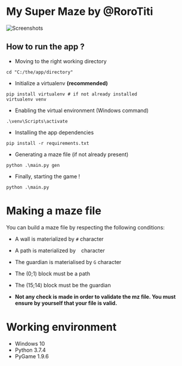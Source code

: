 # My Super Maze by @RoroTiti

![Screenshots](https://i.imgur.com/MRtyN3A.png)

## How to run the app ?

- Moving to the right working directory
```
cd "C:/the/app/directory"
```

- Initialize a virtualenv **(recommended)**
```
pip install virtualenv # if not already installed
virtualenv venv
```

- Enabling the virtual environment (Windows command)
```
.\venv\Scripts\activate
```

- Installing the app dependencies
```
pip install -r requirements.txt
```

- Generating a maze file (if not already present)
```
python .\main.py gen
```

- Finally, starting the game !
```
python .\main.py
```

# Making a maze file
You can build a maze file by respecting the following conditions:

- A wall is materialized by ``#`` character
- A path is materialized by `` `` character
- The guardian is materialised by ``G`` character


- The (0;1) block must be a path
- The (15;14) block must be the guardian


- **Not any check is made in order to validate the mz file. You must ensure by yourself that your file is valid.**

# Working environment
- Windows 10
- Python 3.7.4
- PyGame 1.9.6
